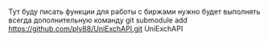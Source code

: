 Тут буду писать функции для работы с биржами
нужно будет выполнять всегда дополнительную команду
git submodule add https://github.com/plv88/UniExchAPI.git UniExchAPI

